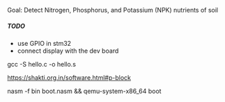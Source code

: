 Goal: Detect Nitrogen, Phosphorus, and Potassium (NPK) nutrients of soil

##### TODO 

 - use GPIO in stm32
 - connect display with the dev board 


gcc -S hello.c -o hello.s 

https://shakti.org.in/software.html#p-block

nasm -f bin boot.nasm && qemu-system-x86_64 boot 
